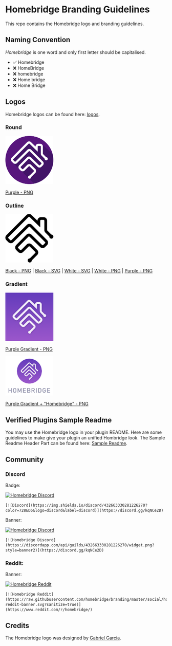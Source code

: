 # Homebridge Branding Guidelines

This repo contains the Homebridge logo and branding guidelines.

## Naming Convention

*Homebridge* is one word and only first letter should be capitalised.

* :white_check_mark: Homebridge
* :x: HomeBridge
* :x: homebridge
* :x: Home bridge
* :x: Home Bridge

## Logos

Homebridge logos can be found here: [logos](./logos).

### Round

<img src="./logos/homebridge-logo-duo-purple.png" width="150px">

[Purple - PNG](./logos/homebridge-logo-duo-purple.png)

### Outline

<img src="./logos/homebridge-logo-outline-black.png" width="150px">

[Black - PNG](./logos/homebridge-logo-outline-black.png) |
[Black - SVG](./logos/homebridge-logo-outline-black.svg) |
[White - SVG](./logos/homebridge-logo-outline-white.svg) |
[White - PNG](./logos/homebridge-logo-outline-white.png) |
[Purple - PNG](./logos/homebridge-logo-outline-purple.png)

### Gradient

<img src="./logos/homebridge-logo-gradient-square.png" width="150px">

[Purple Gradient - PNG](./logos/homebridge-logo-gradient-square.png)

<img src="./logos/homebridge-logo-gradient-named.png" width="150px">

[Purple Gradient + "Homebridge" - PNG](./logos/homebridge-logo-gradient-named.png)

## Verified Plugins Sample Readme
You may use the Homebridge logo in your plugin README. Here are some guidelines to make give your plugin an unified Hombridge look. The Sample Readme Header Part can be found here: [Sample Readme](./SAMPLEREADME).

## Community

### Discord

Badge:

[![Homebridge Discord](https://img.shields.io/discord/432663330281226270?color=728ED5&logo=discord&label=discord)](https://discord.gg/kqNCe2D)

```
[![Discord](https://img.shields.io/discord/432663330281226270?color=728ED5&logo=discord&label=discord)](https://discord.gg/kqNCe2D)
```

Banner:

[![Homebridge Discord](https://discordapp.com/api/guilds/432663330281226270/widget.png?style=banner2)](https://discord.gg/kqNCe2D)

```
[![Homebridge Discord](https://discordapp.com/api/guilds/432663330281226270/widget.png?style=banner2)](https://discord.gg/kqNCe2D)
```

### Reddit:

Banner:

[![Homebridge Reddit](https://raw.githubusercontent.com/homebridge/branding/master/social/homebridge-reddit-banner.svg?sanitize=true)](https://www.reddit.com/r/homebridge/)

```
[![Homebridge Reddit](https://raw.githubusercontent.com/homebridge/branding/master/social/homebridge-reddit-banner.svg?sanitize=true)](https://www.reddit.com/r/homebridge/)
```

## Credits

The Homebridge logo was designed by [Gabriel Garcia](https://github.com/ggabogarcia).

